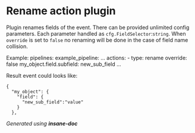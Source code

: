 # Rename action plugin
Plugin renames fields of the event. There can be provided unlimited config parameters. Each parameter handled as `cfg.FieldSelector`:`string`.
When `override` is set to `false` no renaming will be done in the case of field name collision.

Example:
pipelines:
  example_pipeline:
    ...
    actions:
    - type: rename
      override: false
      my_object.field.subfield: new_sub_field
    ...

Result event could looks like:
```
{
  "my_object": {
    "field": {
      "new_sub_field":"value"
    }
  },
```


*Generated using __insane-doc__*